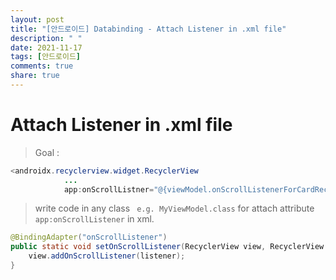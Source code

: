 ```yaml
---
layout: post
title: "[안드로이드] Databinding - Attach Listener in .xml file"
description: " "
date: 2021-11-17
tags: [안드로이드]
comments: true
share: true
---
```


<h1> Attach Listener in .xml file</h1>

> Goal : 

`````java
<androidx.recyclerview.widget.RecyclerView
    		...
            app:onScrollListner="@{viewModel.onScrollListenerForCardRecyclerView}"/>
`````



> write code in any class <code> e.g. MyViewModel.class</code> for attach attribute <code>app:onScrollListener</code> in xml.

`````java
@BindingAdapter("onScrollListener")
public static void setOnScrollListener(RecyclerView view, RecyclerView.OnScrollListener listener){
    view.addOnScrollListener(listener);
}
`````



> 